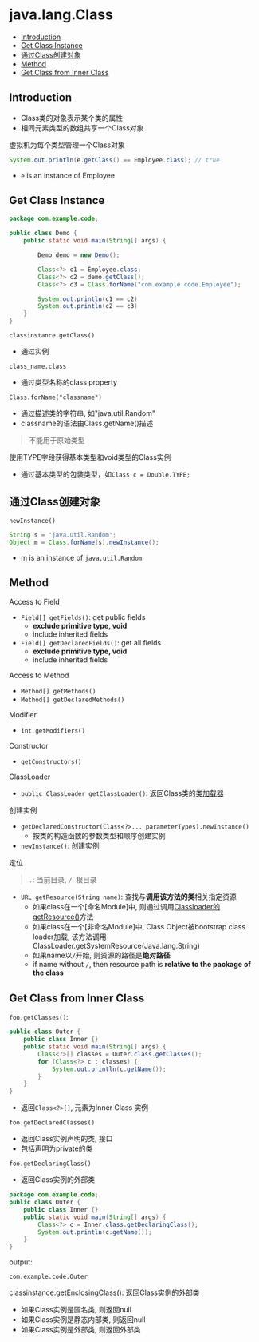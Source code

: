 # java.lang.Class

- [Introduction](#introduction)
- [Get Class Instance](#get-class-instance)
- [通过Class创建对象](#通过class创建对象)
- [Method](#method)
- [Get Class from Inner Class](#get-class-from-inner-class)

## Introduction

- Class类的对象表示某个类的属性
- 相同元素类型的数组共享一个Class对象

虚拟机为每个类型管理一个Class对象

```java
System.out.println(e.getClass() == Employee.class); // true
```

- `e` is an instance of Employee

## Get Class Instance

```java
package com.example.code;

public class Demo {
    public static void main(String[] args) {

        Demo demo = new Demo();

        Class<?> c1 = Employee.class;
        Class<?> c2 = demo.getClass();
        Class<?> c3 = Class.forName("com.example.code.Employee");

        System.out.println(c1 == c2)
        System.out.println(c2 == c3)
    }
}
```

`classinstance.getClass()`

- 通过实例

`class_name.class`

- 通过类型名称的class property

`Class.forName("classname")`

- 通过描述类的字符串, 如"java.util.Random"
- classname的语法由Class.getName()描述

> 不能用于原始类型

使用TYPE字段获得基本类型和void类型的Class实例

- 通过基本类型的包装类型，如`Class c = Double.TYPE;`


## 通过Class创建对象

`newInstance()`

```java
String s = "java.util.Random";
Object m = Class.forName(s).newInstance();
```

- m is an instance of `java.util.Random`

## Method

Access to Field

- `Field[] getFields()`: get public fields
  - **exclude primitive type, void**
  - include inherited fields
- `Field[] getDeclaredFields()`: get all fields
  - **exclude primitive type, void**
  - include inherited fields

Access to Method

- `Method[] getMethods()`
- `Method[] getDeclaredMethods()`

Modifier

- `int getModifiers()`

Constructor

- `getConstructors()`

ClassLoader

- `public ClassLoader getClassLoader()`: 返回Class类的[类加载器](java-jvm-class-classloader.md)

创建实例

- `getDeclaredConstructor(Class<?>... parameterTypes).newInstance()`
  - 按类的构造函数的参数类型和顺序创建实例
- `newInstance()`: 创建实例

定位

> `.`: 当前目录, `/`: 根目录

- `URL getResource(String name)`: 查找与**调用该方法的类**相关指定资源
  - 如果class在一个[命名Module]中, 则通过调用[Classloader的getResource()](java-lang-classloader.md)方法
  - 如果class在一个[非命名Module]中, Class Object被bootstrap class loader加载, 该方法调用ClassLoader.getSystemResource(Java.lang.String)
  - 如果name以`/`开始, 则资源的路径是**绝对路径**
  - if name without `/`, then resource path is **relative to the package of the class**

## Get Class from Inner Class

`foo.getClasses()`:

```java
public class Outer {
    public class Inner {}
    public static void main(String[] args) {
        Class<?>[] classes = Outer.class.getClasses();
        for (Class<?> c : classes) {
            System.out.println(c.getName());
        }
    }
}
```

- 返回`Class<?>[]`, 元素为Inner Class 实例

`foo.getDeclaredClasses()`

- 返回Class实例声明的类, 接口
- 包括声明为private的类

`foo.getDeclaringClass()`

- 返回Class实例的外部类

```java
package com.example.code;
public class Outer {
    public class Inner {}
    public static void main(String[] args) {
        Class<?> c = Inner.class.getDeclaringClass();
        System.out.println(c.getName());
    }
}
```

output:

```
com.example.code.Outer
```

classinstance.getEnclosingClass(): 返回Class实例的外部类

- 如果Class实例是匿名类, 则返回null
- 如果Class实例是静态内部类, 则返回null
- 如果Class实例是外部类, 则返回外部类

